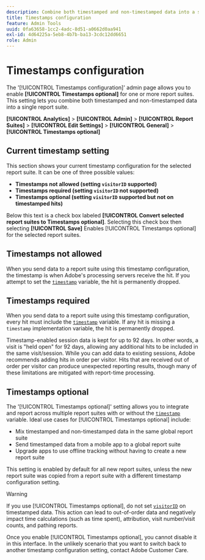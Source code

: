 ```yaml
---
description: Combine both timestamped and non-timestamped data into a single report suite.
title: Timestamps configuration
feature: Admin Tools
uuid: 0fa63658-1cc2-4adc-8d51-a0662d0aa941
exl-id: 4d64225a-5eb8-4b7b-ba13-3cdc12dd6651
role: Admin
---
```

# Timestamps configuration

The '[!UICONTROL Timestamps configuration]' admin page allows you to enable **[!UICONTROL Timestamps optional]** for one or more report suites. This setting lets you combine both timestamped and non-timestamped data into a single report suite.

**[!UICONTROL Analytics]** > **[!UICONTROL Admin]** > **[!UICONTROL Report Suites]** > **[!UICONTROL Edit Settings]** > **[!UICONTROL General]** > **[!UICONTROL Timestamps optional]**

## Current timestamp setting

This section shows your current timestamp configuration for the selected report suite. It can be one of three possible values:

* **Timestamps not allowed (setting `visitorID` supported)**
* **Timestamps required (setting `visitorID` not supported)**
* **Timestamps optional (setting `visitorID` supported but not on timestamped hits)**

Below this text is a check box labeled **[!UICONTROL Convert selected report suites to Timestamps optional]**. Selecting this check box then selecting **[!UICONTROL Save]** Enables [!UICONTROL Timestamps optional] for the selected report suites.

## Timestamps not allowed

When you send data to a report suite using this timestamp configuration, the timestamp is when Adobe's processing servers receive the hit. If you attempt to set the [`timestamp`](/help/implement/vars/page-vars/timestamp.md) variable, the hit is permanently dropped.

## Timestamps required

When you send data to a report suite using this timestamp configuration, every hit must include the [`timestamp`](/help/implement/vars/page-vars/timestamp.md) variable. If any hit is missing a `timestamp` implementation variable, the hit is permanently dropped.

Timestamp-enabled session data is kept for up to 92 days. In other words, a visit is "held open" for 92 days, allowing any additional hits to be included in the same visit/session. While you can add data to existing sessions, Adobe recommends adding hits in order per visitor. Hits that are received out of order per visitor can produce unexpected reporting results, though many of these limitations are mitigated with report-time processing.

## Timestamps optional

The '[!UICONTROL Timestamps optional]' setting allows you to integrate and report across multiple report suites with or without the [`timestamp`](/help/implement/vars/page-vars/timestamp.md) variable. Ideal use cases for [!UICONTROL Timestamps optional] include:

* Mix timestamped and non-timestamped data in the same global report suite
* Send timestamped data from a mobile app to a global report suite
* Upgrade apps to use offline tracking without having to create a new report suite

This setting is enabled by default for all new report suites, unless the new report suite was copied from a report suite with a different timestamp configuration setting.

>[!WARNING]
>
>If you use [!UICONTROL Timestamps optional], do not set [`visitorID`](/help/implement/vars/config-vars/visitorid.md) on timestamped data. This action can lead to out-of-order data and negatively impact time calculations (such as time spent), attribution, visit number/visit counts, and pathing reports.

Once you enable [!UICONTROL Timestamps optional], you cannot disable it in this interface. In the unlikely scenario that you want to switch back to another timestamp configuration setting, contact Adobe Customer Care.
